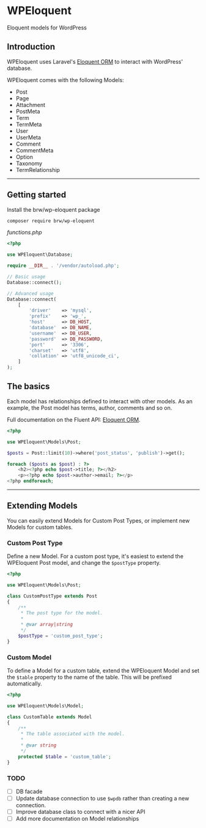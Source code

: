 # WPEloquent

Eloquent models for WordPress

## Introduction

WPEloquent uses Laravel's [Eloquent ORM](https://laravel.com/docs/8.x/eloquent)
to interact with WordPress' database.

WPEloquent comes with the following Models:

- Post
- Page
- Attachment
- PostMeta
- Term
- TermMeta
- User
- UserMeta
- Comment
- CommentMeta
- Option
- Taxonomy
- TermRelationship

---

## Getting started

Install the brw/wp-eloquent package

```bash
composer require brw/wp-eloquent
```

_functions.php_

```php
<?php

use WPEloquent\Database;

require __DIR__ . '/vendor/autoload.php';

// Basic usage
Database::connect();

// Advanced usage
Database::connect(
    [
        'driver'    => 'mysql',
        'prefix'    => 'wp_',
        'host'      => DB_HOST,
        'database'  => DB_NAME,
        'username'  => DB_USER,
        'password'  => DB_PASSWORD,
        'port'      => '3306',
        'charset'   => 'utf8',
        'collation' => 'utf8_unicode_ci',
    ]
);
```

## The basics

Each model has relationships defined to interact with other models. As an 
example, the Post model has terms, author, comments and so on.

Full documentation on the Fluent API: [Eloquent ORM](https://laravel.com/docs/8.x/eloquent).

```php
<?php

use WPEloquent\Models\Post;

$posts = Post::limit(10)->where('post_status', 'publish')->get();

foreach ($posts as $post) : ?>
    <h2><?php echo $post->title; ?></h2>
    <p><?php echo $post->author->email; ?></p>
<?php endforeach;
```

---

## Extending Models

You can easily extend Models for Custom Post Types, or implement new Models for
custom tables.

### Custom Post Type

Define a new Model. For a custom post type, it's easiest to extend the
WPEloquent Post model, and change the `$postType` property.

```php
<?php

use WPEloquent\Models\Post;

class CustomPostType extends Post
{
    /**
     * The post type for the model.
     *
     * @var array|string
     */
    $postType = 'custom_post_type';
}
```

### Custom Model

To define a Model for a custom table, extend the WPEloquent Model and set the
`$table` property to the name of the table. This will be prefixed automatically.

```php
<?php

use WPEloquent\Models\Model;

class CustomTable extends Model
{
    /**
     * The table associated with the model.
     *
     * @var string
     */
    protected $table = 'custom_table';
}
```

### TODO
- [ ] DB facade
- [ ] Update database connection to use `$wpdb` rather than creating a new connection.
- [ ] Improve database class to connect with a nicer API
- [ ] Add more documentation on Model relationships
